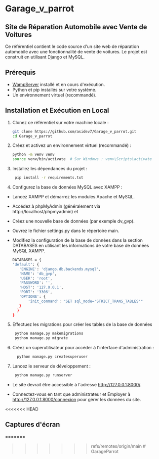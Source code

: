 # Garage_v_parrot
## Site de Réparation Automobile avec Vente de Voitures

Ce référentiel contient le code source d'un site web de réparation automobile avec une fonctionnalité de vente de voitures. Le projet est construit en utilisant Django et MySQL.

## Prérequis

- [WampServer](https://www.wampserver.com/) installé et en cours d'exécution.
- Python et pip installés sur votre système.
- Un environnement virtuel (recommandé).

## Installation et Exécution en Local

1. Clonez ce référentiel sur votre machine locale :

   ```bash
   git clone https://github.com/asidev7/Garage_v_parrot.git
   cd Garage_v_parrot

2. Créez et activez un environnement virtuel (recommandé) :
   ```bash 
   python -m venv venv
   source venv/bin/activate  # Sur Windows : venv\Scripts\activate
3. Installez les dépendances du projet :
    ```bash 
     pip install -r requirements.txt
4. Configurez la base de données MySQL avec XAMPP :
 - Lancez XAMPP et démarrez les modules Apache et MySQL.
  - Accédez à phpMyAdmin (généralement via http://localhost/phpmyadmin) et 
- Créez une nouvelle base de données (par exemple dv_gvp).
 - Ouvrez le fichier settings.py dans le répertoire main.
   
 - Modifiez la configuration de la base de données dans la section DATABASES en utilisant les informations de votre base de données MySQL XAMPP.

   ```bash
   DATABASES = {  
   'default': {  
      'ENGINE': 'django.db.backends.mysql',  
      'NAME': 'db_gvp',  
      'USER': 'root',  
      'PASSWORD': '',  
      'HOST': '127.0.0.1',  
      'PORT': '3306',  
      'OPTIONS': {  
          'init_command': "SET sql_mode='STRICT_TRANS_TABLES'"  
      }  
     }  
   } 

5. Effectuez les migrations pour créer les tables de la base de données
   ```bash
    python manage.py makemigrations
    python manage.py migrate 
6. Créez un superutilisateur pour accéder à l'interface d'administration :
   ```bash
     python manage.py createsuperuser

7. Lancez le serveur de développement :
   ```bash
    python manage.py runserver
- Le site devrait être accessible à l'adresse http://127.0.0.1:8000/.

- Connectez-vous en tant que administrateur et Employer  à http://127.0.0.1:8000/connexion pour gérer les données du site.





<<<<<<< HEAD

## Captures d'écran
=======
>>>>>>> refs/remotes/origin/main
#   G a r a g e P a r r o t  
 